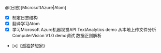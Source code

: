@(日志)[MicrosoftAzure|Atom]
- [x] 制定日志结构
- [x] 翻译学习Atom
- [x] 学习Microsoft Azure机器视觉API
 TextAnalytics demo 从本地上传文件分析
 ComputerVision V1.0 demo调试 数据正则解析
- [x]《孤独梦想家》
